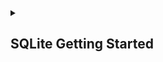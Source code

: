 <details>
  <summary>
    <h2>SQLite Getting Started</h2>
  </summary>


  <details>
  <summary>
    <h3>Section 1: Simple query</h3>
  </summary>

  
</details>

<details>
  <summary>
    <h3>Section 2: Sorting rows</h3>
  </summary>

  
</details>

  
</details>
